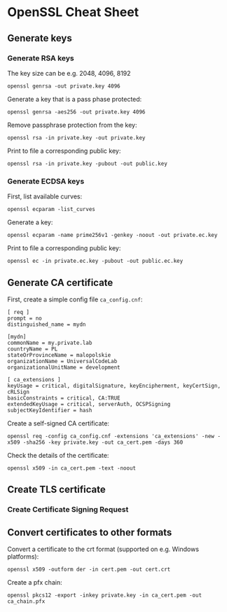 # OpenSSL Cheat Sheet

## Generate keys

### Generate RSA keys

The key size can be e.g. 2048, 4096, 8192

```
openssl genrsa -out private.key 4096
```

Generate a key that is a pass phase protected:

```
openssl genrsa -aes256 -out private.key 4096
```

Remove passphrase protection from the key:
```
openssl rsa -in private.key -out private.key
```

Print to file a corresponding public key:

```
openssl rsa -in private.key -pubout -out public.key
```

### Generate ECDSA keys

First, list available curves:

```
openssl ecparam -list_curves
```

Generate a key:

```
openssl ecparam -name prime256v1 -genkey -noout -out private.ec.key
```

Print to file a corresponding public key:

```
openssl ec -in private.ec.key -pubout -out public.ec.key
```

## Generate CA certificate
First, create a simple config file `ca_config.cnf`:

```
[ req ]
prompt = no
distinguished_name = mydn

[mydn]
commonName = my.private.lab
countryName = PL
stateOrProvinceName = malopolskie
organizationName = UniversalCodeLab
organizationalUnitName = development

[ ca_extensions ]
keyUsage = critical, digitalSignature, keyEncipherment, keyCertSign, cRLSign
basicConstraints = critical, CA:TRUE
extendedKeyUsage = critical, serverAuth, OCSPSigning
subjectKeyIdentifier = hash
```

Create a self-signed CA certificate:

```
openssl req -config ca_config.cnf -extensions 'ca_extensions' -new -x509 -sha256 -key private.key -out ca_cert.pem -days 360
```

Check the details of the certificate:

```
openssl x509 -in ca_cert.pem -text -noout
```

## Create TLS certificate

### Create Certificate Signing Request

## Convert certificates to other formats

Convert a certificate to the crt format (supported on e.g. Windows platforms):

```
openssl x509 -outform der -in cert.pem -out cert.crt
```

Create a pfx chain:

```
openssl pkcs12 -export -inkey private.key -in ca_cert.pem -out ca_chain.pfx

